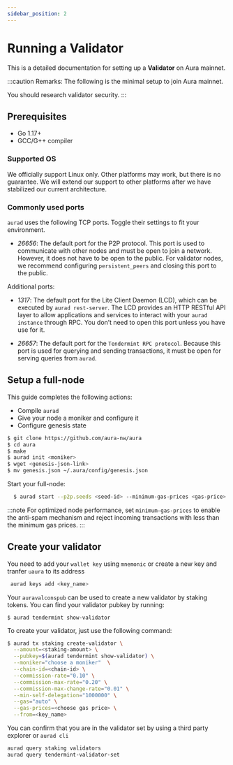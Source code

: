 ```yaml
---
sidebar_position: 2
---
```


# Running a Validator

This is a detailed documentation for setting up a **Validator** on Aura mainnet.

:::caution Remarks:
The following is the minimal setup to join Aura mainnet.

You should research validator security.
:::

## Prerequisites

- Go 1.17+
- GCC/G++ compiler

### Supported OS

We officially support Linux only. Other platforms may work, but there is no guarantee. We will extend our support to other platforms after we have stabilized our current architecture.

### Commonly used ports

`aurad` uses the following TCP ports. Toggle their settings to fit your environment.

- *26656*: The default port for the P2P protocol. This port is used to communicate with other nodes and must be open to join a network. However, it does not have to be open to the public. For validator nodes, we recommend configuring `persistent_peers` and closing this port to the public.

Additional ports:

- *1317*: The default port for the Lite Client Daemon (LCD), which can be executed by `aurad rest-server`. The LCD provides an HTTP RESTful API layer to allow applications and services to interact with your `aurad instance` through RPC. You don’t need to open this port unless you have use for it.

- *26657*: The default port for the `Tendermint RPC protocol`. Because this port is used for querying and sending transactions, it must be open for serving queries from `aurad`.


## Setup a full-node

This guide completes the following actions:
- Compile `aurad`
- Give your node a moniker and configure it
- Configure genesis state 

```bash
$ git clone https://github.com/aura-nw/aura
$ cd aura
$ make
$ aurad init <moniker> 
$ wget <genesis-json-link>
$ mv genesis.json ~/.aura/config/genesis.json
```

Start your full-node:
```bash
  $ aurad start --p2p.seeds <seed-id> --minimum-gas-prices <gas-price>
```
:::note For optimized node performance, set `minimum-gas-prices` to enable the anti-spam mechanism and reject incoming transactions with less than the minimum gas prices.
:::
## Create your validator
You need to add your `wallet key` using `mnemonic` or create a new key and tranfer `uaura` to its address
```bash
 aurad keys add <key_name> 
```

Your `auravalconspub` can be used to create a new validator by staking tokens. You can find your validator pubkey by running:
```
$ aurad tendermint show-validator
```
To create your validator, just use the following command:
```bash
$ aurad tx staking create-validator \
  --amount=<staking-amount> \
  --pubkey=$(aurad tendermint show-validator) \
  --moniker="choose a moniker"  \
  --chain-id=<chain-id> \
  --commission-rate="0.10" \
  --commission-max-rate="0.20" \
  --commission-max-change-rate="0.01" \
  --min-self-delegation="1000000" \
  --gas="auto" \
  --gas-prices=<choose gas price> \
  --from=<key_name>
```

You can confirm that you are in the validator set by using a third party explorer or `aurad cli`
```bash
aurad query staking validators
aurad query tendermint-validator-set
```